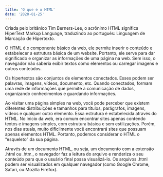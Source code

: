 ```yaml
---
title: 'O que é o HTML'
date: '2020-01-25'
---
```


Criada pelo britânico Tim Berners-Lee, o acrônimo HTML significa HiperText Markup Language, traduzindo ao português: Linguagem de Marcação de Hipertexto. 

O HTML é o componente básico da web, ele permite inserir o conteúdo e estabelecer a estrutura básica de um website. Portanto, ele serve para dar significado e organizar as informações de uma página na web. Sem isso, o navegador não saberia exibir textos como elementos ou carregar imagens e outros conteúdos.

Os hipertextos são conjuntos de elementos conectados. Esses podem ser palavras, imagens, vídeos, documento, etc. Quando conectados, formam uma rede de informações que permite a comunicação de dados, organizando conhecimentos e guardando informações.

Ao visitar uma página simples na web, você pode perceber que existem diferentes distribuições e tamanhos para títulos, parágrafos, imagens, vídeos e qualquer outro elemento. Essa estrutura é estabelecida através do HTML. No inicio da web, era comum encontrar sites apenas contendo textos e imagens simples, com estrutura básica e sem estilizações. Porém, nos dias atuais, muito dificilmente você encontrará sites que possuam apenas elementos HTML. Portanto, podemos considerar o HTML o “esqueleto” da sua página.

Através de um documento HTML, ou seja, um documento com a extensão .html ou .htm., o navegador faz a leitura do arquivo e renderiza o seu conteúdo para que o usuário final possa visualizá-lo. Os arquivos .html podem ser visualizados em qualquer navegador (como Google Chrome, Safari, ou Mozilla Firefox).